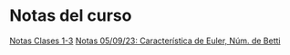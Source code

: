 # Notas del curso


[Notas Clases 1-3](https://www.dropbox.com/scl/fi/isenmyc2wquke6zxmxgc3/Notas1-3.pdf?rlkey=07i3z0gp2mzgrk6wj3v2gzjh9&dl=0)
[Notas 05/09/23: Característica de Euler, Núm. de Betti](https://www.dropbox.com/scl/fi/5zt7t5wdlk9cgwx5rr41k/Notas-4.pdf?rlkey=kdmq19pr776zdcwwoqfelm7n5&dl=0)
